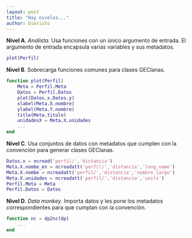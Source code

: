 ```yaml
---
layout: post
title: "Hay niveles..."
author: Evaristo
---
```


**Nivel A**. _Analista_. Usa funciones con un único argumento de entrada. El argumento de entrada encapsula varias variables y sus metadatos.
```matlab
plot(Perfil)
```

**Nivel B**. Sobrecarga funciones comunes para clases GECIanas.
```matlab
function plot(Perfil)
    Meta = Perfil.Meta
    Datos = Perfil.Datos
    plot(Datos.x,Datos.y)
    xlabel(Meta.X.nombre)
    ylabel(Meta.Y.nombre)
    title(Meta.titulo)
    unidadesX = Meta.X.unidades
    ...
end
```

**Nivel C**. Usa conjuntos de datos con metadatos que cumplen con la convención para generar clases GECIanas.
```matlab
Datos.x = ncread('perfil/','distancia')
Meta.X.nombe_en = ncreadatt('perfil/','distancia','long_name')
Meta.X.nombe = ncreadatt('perfil/','distancia','nombre_largo')
Meta.X.unidades = ncreadatt('perfil/','distancia','units')
Perfil.Meta = Meta
Perfil.Datos = Datos
```

**Nivel D**. _Data monkey_. Importa datos y les pone los metadatos correspondientes para que cumplan con la convención.
```matlab
function nc = dp2nc(dp)
    ...
end
```
